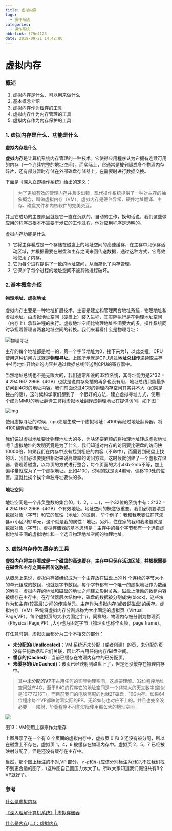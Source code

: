 ```yaml
---
title: 虚拟内存
tags:
  - 操作系统
categories:
  - 操作系统
abbrlink: f79e4123
date: 2018-09-21 14:42:00
---
```

# 虚拟内存

### 概述

1. 虚拟内存是什么、可以用来做什么
2. 基本概念介绍
3. 虚拟内存作为缓存的工具
4. 虚拟内存作为内存管理的工具
5. 虚拟内存作为内存保护的工具

### 1. 虚拟内存是什么、功能是什么

**虚拟内存是什么**

**虚拟内存**是计算机系统内存管理的一种技术。它使得应用程序认为它拥有连续可用的内存（一个连续完整的地址空间），而实际上，它通常是被分隔成多个物理内存碎片，还有部分暂时存储在外部磁盘存储器上，在需要时进行数据交换。

下面是《深入立即操作系统》给出的定义：

> 为了更加有效的管理内存并且少出错，现代操作系统提供了一种对主存的抽象概念，叫做虚拟内存（VM）。虚拟内存是硬件异常、硬件地址翻译、主存、磁盘文件和内核软件的完美交互。

并且它成功的主要原因就是它一直在沉默的，自动的工作，换句话说，我们这些做应用的程序员根本不需要干涉它的工作过程，他对应用程序是透明的。

虚拟内存功能是什么

1. 它将主存看成是一个存储在磁盘上的地址空间的高速缓存，在主存中只保存活动区域，并根据需要在磁盘和主存之间来回传送数据，通过这种方式，它高效地使用了内存。
2. 它为每个进程提供了一致的地址空间，从而简化了内存管理。
3. 它保护了每个进程的地址空间不被其他进程破坏。

<!-- more -->

### 2.基本概念介绍

#### 物理地址、虚拟地址

虚拟内存主要是一种地址扩展技术，主要是建立和管理两套地址系统：物理地址和虚拟地址。由虚拟地址空间（硬盘上）装入进程，其实际执行是在物理地址空间（内存上）承载进程的执行。虚拟地址空间比物理地址空间要大的多，操作系统同时承担着管理者两套地址空间的转换。我们来看看什么是物理寻址：

![物理寻址](https:/https://cdn.jsdelivr.net/gh/fengxiu/img2017.cnblogs.com/blog/918357/201711/918357-20171108185317825-1204338566.jpg)

主存的每个地址都是唯一的，第一个字节地址为0，接下来为1，以此类推。CPU使用这种访问方式就是**物理寻址**。上图所示就是CPU通过**地址总线**传递读取主存中4号地址开始处的内容并通过数据总线传送到CPU的寄存器中。

当然地址总线也不是无限大的，我们通常所说的32位系统，其寻址能力是2^32 = 4 294 967 296B（4GB）也就是说内存条插的再多也没有用，地址总线只能最多访问到4GB的地址内容。我们前面说过4GB的物理内存空间其实并不大（如果是独占的话）。这时候科学家们想到了一个很好的方法，建立虚拟寻址方式，使用一个成为MMU的地址翻译工具将虚拟地址翻译成物理地址在提供访问，如下图：

![img](upload-images.jianshu.io/upload_images/3010486-936b0ad750173e18.png?imageMogr2/auto-orient/strip%7CimageView2/2/w/583/format/webp)

使用虚拟寻址的时候，cpu先是生成一个虚拟地址：4100再经过地址翻译器，将4100翻译成物理地址。

我们说过虚拟地址要比物理地址大的多，为啥还要麻烦的将物理地址转成虚拟地址呢？虚拟地址的发明究竟是为了什么，我们知道对内存的访问要比硬盘的访问快10000倍，如果我们在内存中没有找到相应的内容（不命中），而需要到硬盘上找的话，我们必须要提供相对来说高效率的访问方式。这时候就创建了一个虚拟存储器，管理着磁盘，以每页的方式进行整合，每个页面的大小4kb-2mb不等，加上偏移量就成为了一个虚拟地址。比如4100，说明的就是页4编号，偏移100处的位置。这就比挨个挨个单独寻址要快的多。

#### 地址空间

地址空间是一个非负整数的集合{0，1，2，……}，一个32位的系统中有：2^32 = 4 294 967 296B（4GB）个有效地址。地址空间的概念很重要，我们必须要清楚数据对象（字节）和它的属性（地址）的区别， 举个例子：我和我老婆住在苍溪县xx小区7栋1单元，这个就是我的属性：地址。另外，住在家的我和我老婆就是数据对象（字节）。虚拟存储器的基本思想是：主存中的每个字节都有一个选自虚拟地址空间的虚拟地址和一个选自物理地址空间的物理地址。

### 3. 虚拟内存作为缓存的工具

**虚拟内存将主存看成是一个磁盘的高速缓存，主存中只保存活动区域，并根据需要在磁盘和主存之间来回传送数据。**

从概念上来说，虚拟内存被组织成为一个由存放在磁盘上的 N 个连续的字节大小的单元组成的数组，也就是字节数组。每个字节都有一个唯一的虚拟地址作为数组的索引。虚拟内存的地址和磁盘的地址之间建立影射关系。磁盘上活动的数组内容被缓存在主存中。在存储器层次结构中，磁盘的数据被分割成块(block)，这些块作为和主存(较高层)之间的传输单元。主存作为虚拟内存(或者说磁盘)的缓存。虚拟内存（VM）系统将虚拟内存分割成称为大小固定的虚拟页（Virtual Page,VP），每个虚拟页的大小为固定字节。同样的，物理内存被分割为物理页（Physical Page,PP）,大小也为固定字节（物理页也称作页帧，page frame）。

在任意时刻，虚拟页面都分为三个不相交的部分：

- **未分配的(Unallocated)**：VM 系统还未分配（或者创建）的页，未分配的页没有任何数据和它们关联，因此不占用任何内存/磁盘空间。
- **缓存的(Cached)**：当前已缓存在物理内存中的已分配页。
- **未缓存的(UnCached)**：该页已经映射到磁盘上了，但是还没缓存在物理内存中。

> 其中**未分配的VP**不占用任何的实际物理空间，这点要理解。32位程序地址空间就有4G，至于64G的程序它的地址空间是一个非常大的天文数字(貌似是16777216T)，而目前我们的电脑高配的也就2T磁盘，16G内存。如果64位程序每个VP都映射着实际的PP。无论如何也对应不上的。并且也完全没必要一一映射，毕竟程序不可能实际使用那么大的地址空间。

![](https:/https://cdn.jsdelivr.net/gh/fengxiu/img2017.cnblogs.com/blog/918357/201711/918357-20171108184518059-1211588113.png)

图13：VM使用主存来作为缓存

上图展示了在一个有 8 个页面的虚拟内存中，虚拟页 0 和 3 还没有被分配，所以在磁盘上不存在。虚拟页 1，4，6 被缓存在物理内存中。虚拟页 2，5，7 已经被映射分配了，但是还没有缓存在主存中。

当然，那个图上标注的不对,VP 部分， `n-p`和`N-1`应该分别标注为`3`和`7`,不过我们找不到更合适的图了，(这种图自己画压力太大了)。所以大家知道我们假设共有8个VP就好了。

### 参考

[什么是虚拟内存](https://chyyuu.gitbooks.io/simple_os_book/content/zh/chapter-3/virtual_mem_managment.html)

[《深入理解计算机系统》| 虚拟存储器](https://www.jianshu.com/p/e1b82b230917)

[什么是内存(二)：虚拟内存](https://www.cnblogs.com/yaoxiaowen/p/7805964.html)